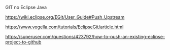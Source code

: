 GIT no Eclipse
Java



https://wiki.eclipse.org/EGit/User_Guide#Push_Upstream


https://www.vogella.com/tutorials/EclipseGit/article.html


https://superuser.com/questions/423792/how-to-push-an-existing-eclipse-project-to-github
